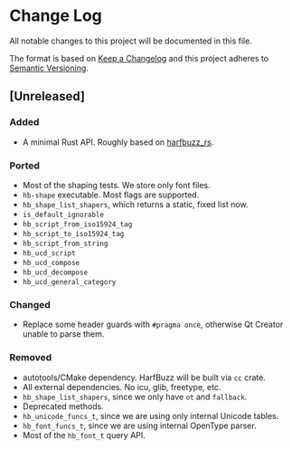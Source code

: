 # Change Log
All notable changes to this project will be documented in this file.

The format is based on [Keep a Changelog](http://keepachangelog.com/)
and this project adheres to [Semantic Versioning](http://semver.org/).

## [Unreleased]
### Added
- A minimal Rust API. Roughly based on [harfbuzz_rs](https://github.com/manuel-rhdt/harfbuzz_rs).

### Ported
- Most of the shaping tests. We store only font files.
- `hb-shape` executable. Most flags are supported.
- `hb_shape_list_shapers`, which returns a static, fixed list now.
- `is_default_ignorable`
- `hb_script_from_iso15924_tag`
- `hb_script_to_iso15924_tag`
- `hb_script_from_string`
- `hb_ucd_script`
- `hb_ucd_compose`
- `hb_ucd_decompose`
- `hb_ucd_general_category`

### Changed
- Replace some header guards with `#pragma once`, otherwise Qt Creator unable to parse them.

### Removed
- autotools/CMake dependency. HarfBuzz will be built via `cc` crate.
- All external dependencies. No icu, glib, freetype, etc.
- `hb_shape_list_shapers`, since we only have `ot` and `fallback`.
- Deprecated methods.
- `hb_unicode_funcs_t`, since we are using only internal Unicode tables.
- `hb_font_funcs_t`, since we are using internal OpenType parser.
- Most of the `hb_font_t` query API.
